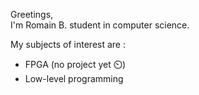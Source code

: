 Greetings,  
I'm Romain B. student in computer science.

My subjects of interest are :
- FPGA (no project yet ⏲️)
- Low-level programming
<!---
rbouar/rbouar is a ✨ special ✨ repository because its `README.md` (this file) appears on your GitHub profile.
You can click the Preview link to take a look at your changes.
--->
